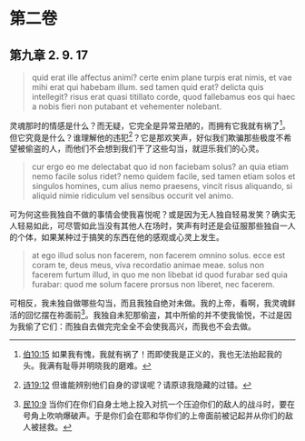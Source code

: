 # 第二卷
## 第九章 2. 9. 17

> quid erat ille affectus animi? certe enim plane turpis erat nimis, et vae mihi erat qui habebam illum. sed tamen quid erat? delicta quis intellegit? risus erat quasi titillato corde, quod fallebamus eos qui haec a nobis fieri non putabant et vehementer nolebant.

灵魂那时的情感是什么？而无疑，它完全是异常丑陋的，而拥有它我就有祸了[^1]。但它究竟是什么？谁理解他的违犯[^2]？它是那欢笑声，好似我们欺骗那些极度不希望被偷盗的人，而他们不会想到我们干了这些勾当，就逗乐我们的心灵。

[^1]: [伯10:15](https://biblehub.com/job/10-15.htm) 如果我有愧，我就有祸了！而即使我是正义的，我也无法抬起我的头。我满有耻辱并明晓我的磨难。

[^2]: [诗19:12](https://biblehub.com/psalms/19-12.htm) 但谁能辨别他们自身的谬误呢？请原谅我隐藏的过错。

> cur ergo eo me delectabat quo id non faciebam solus? an quia etiam nemo facile solus ridet? nemo quidem facile, sed tamen etiam solos et singulos homines, cum alius nemo praesens, vincit risus aliquando, si aliquid nimie ridiculum vel sensibus occurit vel animo.

可为何这些我独自不做的事情会使我喜悦呢？或是因为无人独自轻易发笑？确实无人轻易如此，可尽管如此当没有其他人在场时，笑声有时还是会征服那些独自一人的个体，如果某种过于搞笑的东西在他的感观或心灵上发生。

> at ego illud solus non facerem, non facerem omnino solus. ecce est coram te, deus meus, viva recordatio animae meae. solus non facerem furtum illud, in quo me non libebat id quod furabar sed quia furabar: quod me solum facere prorsus non liberet, nec facerem.

可相反，我未独自做哪些勾当，而且我独自绝对未做。我的上帝，看啊，我灵魂鲜活的回忆摆在祢面前[^3]。我独自未犯那偷盗，其中所偷的并不使我愉悦，不过是因为我偷了它们：而独自去做完完全全不会使我高兴，而我也不会去做。

[^3]: [民10:9](https://biblehub.com/numbers/10-9.htm) 当你们在你们自身土地上投入对抗一个压迫你们的敌人的战斗时，要在号角上吹响爆破声。于是你们会在耶和华你们的上帝面前被记起并从你们的敌人被拯救。